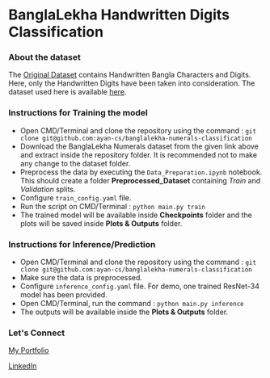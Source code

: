 # BanglaLekha Handwritten Digits Classification

### About the dataset

The [Original Dataset](https://data.mendeley.com/datasets/hf6sf8zrkc/2) contains Handwritten Bangla Characters and Digits. Here, only the Handwritten Digits have been taken into consideration. The dataset used here is available [here](https://www.kaggle.com/datasets/ipythonx/banglalekhaisolatednumerals).

### Instructions for Training the model

- Open CMD/Terminal and clone the repository using the command : `git clone git@github.com:ayan-cs/banglalekha-numerals-classification`
- Download the BanglaLekha Numerals dataset from the given link above and extract inside the repository folder. It is recommended not to make any change to the dataset folder.
- Preprocess the data by executing the `Data_Preparation.ipynb` notebook. This should create a folder **Preprocessed_Dataset** containing *Train* and *Validation* splits.
- Configure `train_config.yaml` file.
- Run the script on CMD/Terminal : `python main.py train`
- The trained model will be available inside **Checkpoints** folder and the plots will be saved inside **Plots & Outputs** folder.

### Instructions for Inference/Prediction

- Open CMD/Terminal and clone the repository using the command : `git clone git@github.com:ayan-cs/banglalekha-numerals-classification`
- Make sure the data is preprocessed.
- Configure `inference_config.yaml` file. For demo, one trained ResNet-34 model has been provided.
- Open CMD/Terminal, run the command : `python main.py inference`
- The outputs will be available inside the **Plots & Outputs** folder.

### Let's Connect

[My Portfolio](https://sites.google.com/view/ayanabha)

[LinkedIn](https://www.linkedin.com/in/ayanabha-ghosh-cs)